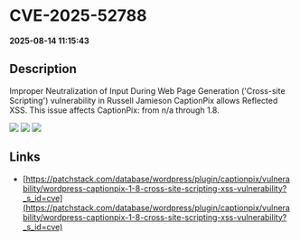 # CVE-2025-52788

**2025-08-14 11:15:43**

## Description
Improper Neutralization of Input During Web Page Generation ('Cross-site Scripting') vulnerability in Russell Jamieson CaptionPix allows Reflected XSS. This issue affects CaptionPix: from n/a through 1.8.

![](https://img.shields.io/static/v1?label=Score&message=7.1&color=red)
![](https://img.shields.io/static/v1?label=Severity&message=HIGH&color=red)
![](https://img.shields.io/static/v1?label=CWE&message=XSS&color=green)

## Links
- [https://patchstack.com/database/wordpress/plugin/captionpix/vulnerability/wordpress-captionpix-1-8-cross-site-scripting-xss-vulnerability?_s_id=cve](https://patchstack.com/database/wordpress/plugin/captionpix/vulnerability/wordpress-captionpix-1-8-cross-site-scripting-xss-vulnerability?_s_id=cve)
